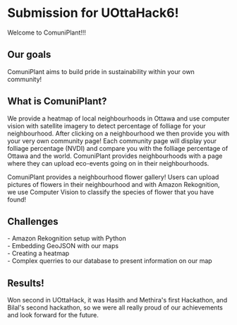 <h1>Submission for UOttaHack6!</h1>


Welcome to ComuniPlant!!!
<h2>Our goals</h2>
ComuniPlant aims to build pride in sustainability within your own community! 
<h2>What is ComuniPlant?</h2>
We provide a heatmap of local neighbourhoods in Ottawa and use computer vision with satellite imagery to detect percentage of folliage for your neighbourhood.
After clicking on a neighbourhood we then provide you with your very own community page! Each community page will display your folliage percentage (NVDI) and compare you with the folliage percentage of Ottawa and the world. ComuniPlant provides neighbourhoods with a page where they can upload eco-events going on in their neighbourhoods. 

ComuniPlant provides a neighbourhood flower gallery! Users can upload pictures of flowers in their neighbourhood and with Amazon Rekognition, we use Computer Vision to classify the species of flower that you have found!

<h2>Challenges</h2>
- Amazon Rekognition setup with Python <br>
- Embedding GeoJSON with our maps <br>
- Creating a heatmap <br>
- Complex querries to our database to present information on our map <br>

<h2>Results!</h2>
Won second in UOttaHack, it was Hasith and Methira's first Hackathon, and Bilal's second hackathon, so we were all really proud of our achievements and look forward for the future. 
